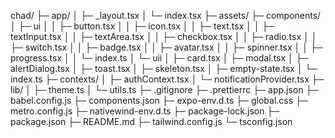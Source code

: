 chad/
├─ app/
│  ├─ _layout.tsx
│  └─ index.tsx
├─ assets/
├─ components/
│  ├─ ui
│  │  ├─ button.tsx
│  │  ├─ icon.tsx
│  │  ├─ text.tsx
│  │  ├─ textInput.tsx
│  │  ├─ textArea.tsx
│  │  ├─ checkbox.tsx
│  │  ├─ radio.tsx
│  │  ├─ switch.tsx
│  │  ├─ badge.tsx
│  │  ├─ avatar.tsx
│  │  ├─ spinner.tsx
│  │  ├─ progress.tsx
│  │  └─ index.ts
│  └─ uii
│     ├─ card.tsx
│     ├─ modal.tsx
│     ├─ alertDialog.tsx
│     ├─ toast.tsx
│     ├─ skeleton.tsx
│     ├─ empty-state.tsx
│     └─ index.ts
├─ contexts/
│  ├─ authContext.tsx
│  └─ notificationProvider.tsx
├─ lib/
│  ├─ theme.ts
│  └─ utils.ts
├─ .gitignore
├─ .prettierrc
├─ app.json
├─ babel.config.js
├─ components.json
├─ expo-env.d.ts
├─ global.css
├─ metro.config.js
├─ nativewind-env.d.ts
├─ package-lock.json
├─ package.json
├─ README.md
├─ tailwind.config.js
└─ tsconfig.json
